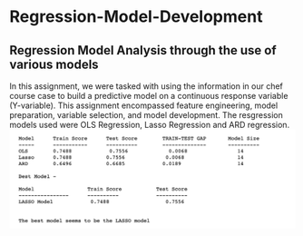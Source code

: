 # Regression-Model-Development
## Regression Model Analysis through the use of various models
In this assignment, we were tasked with using the information in our chef course case to build a predictive model on a continuous response variable (Y-variable). This assignment encompassed feature engineering, model preparation, variable selection, and model development.
The resgression models used were OLS Regression, Lasso Regression and ARD regression.
![](kiju.png)
